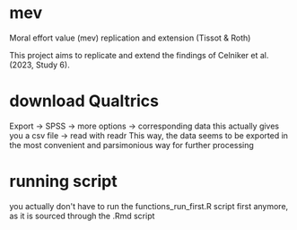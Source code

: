 # mev
Moral effort value (mev) replication and extension (Tissot & Roth)

This project aims to replicate and extend the findings of Celniker et al. (2023, Study 6).


# download Qualtrics
Export -> SPSS -> more options -> corresponding data
this actually gives you a csv file -> read with readr
This way, the data seems to be exported in the most convenient and parsimonious way for further processing

# running script
you actually don't have to run the functions_run_first.R script first anymore, as it is sourced through the .Rmd script